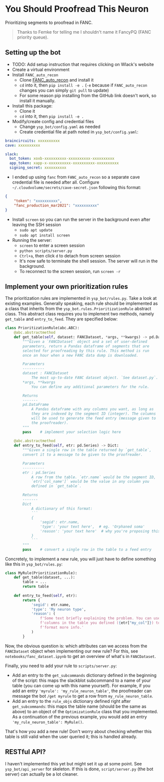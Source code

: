 # You Should Proofread This Neuron

Prioritizing segments to proofread in FANC.

> Thanks to Femke for telling me I shouldn't name it FancyPQ (FANC priority queue).

## Setting up the bot
- TODO: Add setup instruction that requires clicking on Wlack's website
- Create a virtual environment
- Install `FANC_auto_recon`
  - Clone [FANC_auto_recon](https://github.com/htem/FANC_auto_recon/tree/main/fanc) and install it
  - `cd` into it, then `pip install -e .` (`-e` because if `FANC_auto_recon` changes you can simply `git pull` to update)
  - For some reason pip installing from the GitHub link doesn't work, so install it manually.
- Install this package:
  - Clone it
  - `cd` into it, then `pip install -e .`
- Modify/create config and credential files
  - Change `ysp_bot/config.yaml` as needed
  - Create credential file at path noted in `ysp_bot/config.yaml`:
```YAML
braincircuits: xxxxxxxxxx
cave: xxxxxxxxxx

slack:
  bot_token: xoxb-xxxxxxxxxx-xxxxxxxxxx-xxxxxxxxxx
  app_token: xapp-x-xxxxxxxxxx-xxxxxxxxxx-xxxxxxxxxx
  signing_secret: xxxxxxxxxx
```
  - I ended up using `fanc` from `FANC_auto_recon` so a separate cave credential file is needed after all. Configure `~/.cloudvolume/secrets/cave-secret.json` following this format:
```JSON
{
    "token": "xxxxxxxxxx",
    "fanc_production_mar2021": "xxxxxxxxxx"
}
```
- Install `screen` so you can run the server in the background even after leaving the SSH session
  - `sudo apt update`
  - `sudo apt install screen`
- Running the server:
  - `screen` to enter a screen session
  - `python scripts/server.py`
  - `Ctrl+a`, then click `d` to detach from screen session
  - It's now safe to terminate the shell session. The server will run in the background.
  - To reconnect to the screen session, run `screen -r`

## Implement your own prioritization rules
The prioritization rules are implemented in `ysp_bot/rules.py`. Take a look at existing examples. Generally speaking, each rule should be implemented as a class that inherits from the `ysp_bot.rules.PrioritizationRule` abstract class. This abstract class requires you to implement two methods, namely `get_table` and `entry_to_feed`. They are specified below:
```Python
class PrioritizationRule(abc.ABC):
    @abc.abstractmethod
    def get_table(self, dataset: FANCDataset, *args, **kwargs) -> pd.DataFrame:
        """Given a `FANCDataset` object and a set of user-defined
        parameters, return a Pandas dataframe of segments that are
        selected for proofreading by this rule. This method is run
        once an hour when a new FANC data dump is downloaded.

        Parameters
        ----------
        dataset : FANCDataset
            The most up-to-date FANC dataset object. `See dataset.py`.
        *args, **kwargs
            You can define any additional parameters for the rule.

        Returns
        -------
        pd.DataFrame
            A Pandas dataframe with any columns you want, as long as
            they are indexed by the segment ID (integer). The columns
            will be used to generate the feed entry (message given to
            the proofreader).
        """
        pass    # implement your selection logic here
            
    @abc.abstractmethod
    def entry_to_feed(self, etr: pd.Series) -> Dict:
        """Given a single row in the table returned by `get_table`,
        convert it to a message to be given to the proofreader.

        Parameters
        ----------
        etr : pd.Series
            A row from the table. `etr.name` would be the segment ID,
            `etr['col_name']` would be the value in any column you
            defined in `get_table`. 

        Returns
        -------
        Dict
            A dictionary of this format:
            ```
            {
                'segid': etr.name,
                'type': 'your text here',  # eg. 'Orphaned soma'
                'reason': 'your text here'  # why you're proposing this segment
            }
            ```
        """
        pass    # convert a single row in the table to a feed entry
```

Concretely, to implement a new rule, you will just have to define something like this in `ysp_bot/rules.py`:
```Python
class MyRule(PrioritizationRule):
    def get_table(dataset, ...):
        table = ...
        return table
    
    def entry_to_feed(self, etr):
        return {
            'segid': etr.name,
            'type': 'My neuron type',
            'reason': (
                f'Some text briefly explaining the problem. You can use '
                f'columns in the table you defined ({etr["my_col"]}) to '
                f'format more info.'
            )
        }
```

Now, the obvious question is: which attributes can we access from the `FANCDataset` object when implementing our new rule? For this, see `notebooks/fanc_dataset.ipynb` to get an overview of what's in `FANCDataset`.

Finally, you need to add your rule to `scripts/server.py`:
- Add an entry to the `get_subcommands` dictionary defined in the beginning of the script: this maps the slackblot subcommand to a name of your table (you can come up with this name yourself). For example, if you add an entry `'myrule': 'my_rule_neuron_table'`, the proofreader can message the bot `/get myrule` to get a row from `my_rule_neuron_table`.
- Add an entry to the `rule_objs` dictionary defined right after `get_subcommands`: this maps the table name (should be the same as above) to an object of the `OptimizationRule` class that you implemented. As a continuation of the previous example, you would add an entry `'my_rule_neuron_table': MyRule()`.

That's how you add a new rule! Don't worry about checking whether this table is still valid when the user queried it; this is handled already.

## RESTful API?
I haven't implemented this yet but might set it up at some point. See `ysp_bot/api_server` for skeleton. If this is done, `script/server.py` (the bot server) can actually be a lot cleaner.
